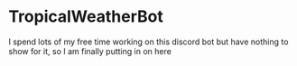 # TropicalWeatherBot
I spend lots of my free time working on this discord bot but have nothing to show for it, so I am finally putting in on here
